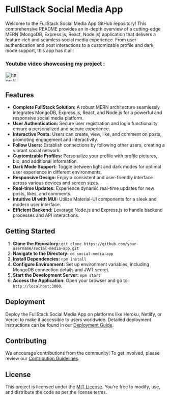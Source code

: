 # FullStack Social Media App

Welcome to the FullStack Social Media App GitHub repository! This comprehensive README provides an in-depth overview of a cutting-edge MERN (MongoDB, Express.js, React, Node.js) application that delivers a feature-rich and seamless social media experience. From user authentication and post interactions to a customizable profile and dark mode support, this app has it all!

<h3 align="left">Youtube video showcasing my project : </h3>
<p align="left">
<a href="https://www.youtube.com/watch?v=TwFEfeguP1Q&ab_channel=raed.N" target="blank"><img align="center" src="https://raw.githubusercontent.com/rahuldkjain/github-profile-readme-generator/master/src/images/icons/Social/youtube.svg" alt="https://youtu.be/-n-m97waepy" height="30" width="40" /></a>
</p>

## Features

- **Complete FullStack Solution:** A robust MERN architecture seamlessly integrates MongoDB, Express.js, React, and Node.js for a powerful and responsive social media platform.
- **User Authentication:** Secure user registration and login functionality ensure a personalized and secure experience.
- **Interactive Posts:** Users can create, view, like, and comment on posts, promoting engagement and interactivity.
- **Follow Users:** Establish connections by following other users, creating a vibrant social network.
- **Customizable Profiles:** Personalize your profile with profile pictures, bio, and additional information.
- **Dark Mode Support:** Toggle between light and dark modes for optimal user experience in different environments.
- **Responsive Design:** Enjoy a consistent and user-friendly interface across various devices and screen sizes.
- **Real-time Updates:** Experience dynamic real-time updates for new posts, likes, and comments.
- **Intuitive UI with MUI:** Utilize Material-UI components for a sleek and modern user interface.
- **Efficient Backend:** Leverage Node.js and Express.js to handle backend processes and API interactions.

## Getting Started

1. **Clone the Repository:** `git clone https://github.com/your-username/social-media-app.git`
2. **Navigate to the Directory:** `cd social-media-app`
3. **Install Dependencies:** `npm install`
4. **Configure Environment:** Set up environment variables, including MongoDB connection details and JWT secret.
5. **Start the Development Server:** `npm start`
6. **Access the Application:** Open your browser and go to `http://localhost:3000`.

## Deployment

Deploy the FullStack Social Media App on platforms like Heroku, Netlify, or Vercel to make it accessible to users worldwide. Detailed deployment instructions can be found in our [Deployment Guide](DEPLOYMENT.md).

## Contributing

We encourage contributions from the community! To get involved, please review our [Contribution Guidelines](CONTRIBUTING.md).

## License

This project is licensed under the [MIT License](LICENSE). You're free to modify, use, and distribute the code as per the license terms.
